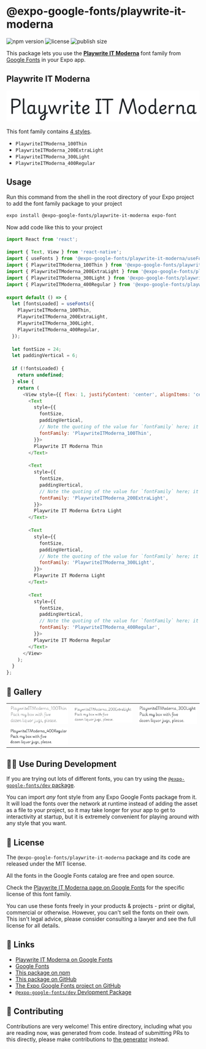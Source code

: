 # @expo-google-fonts/playwrite-it-moderna

![npm version](https://flat.badgen.net/npm/v/@expo-google-fonts/playwrite-it-moderna)
![license](https://flat.badgen.net/github/license/expo/google-fonts)
![publish size](https://flat.badgen.net/packagephobia/install/@expo-google-fonts/playwrite-it-moderna)

This package lets you use the [**Playwrite IT Moderna**](https://fonts.google.com/specimen/Playwrite+IT+Moderna) font family from [Google Fonts](https://fonts.google.com/) in your Expo app.

## Playwrite IT Moderna

![Playwrite IT Moderna](./font-family.png)

This font family contains [4 styles](#-gallery).

- `PlaywriteITModerna_100Thin`
- `PlaywriteITModerna_200ExtraLight`
- `PlaywriteITModerna_300Light`
- `PlaywriteITModerna_400Regular`

## Usage

Run this command from the shell in the root directory of your Expo project to add the font family package to your project
```sh
expo install @expo-google-fonts/playwrite-it-moderna expo-font
```

Now add code like this to your project
```js
import React from 'react';

import { Text, View } from 'react-native';
import { useFonts } from '@expo-google-fonts/playwrite-it-moderna/useFonts';
import { PlaywriteITModerna_100Thin } from '@expo-google-fonts/playwrite-it-moderna/100Thin';
import { PlaywriteITModerna_200ExtraLight } from '@expo-google-fonts/playwrite-it-moderna/200ExtraLight';
import { PlaywriteITModerna_300Light } from '@expo-google-fonts/playwrite-it-moderna/300Light';
import { PlaywriteITModerna_400Regular } from '@expo-google-fonts/playwrite-it-moderna/400Regular';

export default () => {
  let [fontsLoaded] = useFonts({
    PlaywriteITModerna_100Thin,
    PlaywriteITModerna_200ExtraLight,
    PlaywriteITModerna_300Light,
    PlaywriteITModerna_400Regular,
  });

  let fontSize = 24;
  let paddingVertical = 6;

  if (!fontsLoaded) {
    return undefined;
  } else {
    return (
      <View style={{ flex: 1, justifyContent: 'center', alignItems: 'center' }}>
        <Text
          style={{
            fontSize,
            paddingVertical,
            // Note the quoting of the value for `fontFamily` here; it expects a string!
            fontFamily: 'PlaywriteITModerna_100Thin',
          }}>
          Playwrite IT Moderna Thin
        </Text>

        <Text
          style={{
            fontSize,
            paddingVertical,
            // Note the quoting of the value for `fontFamily` here; it expects a string!
            fontFamily: 'PlaywriteITModerna_200ExtraLight',
          }}>
          Playwrite IT Moderna Extra Light
        </Text>

        <Text
          style={{
            fontSize,
            paddingVertical,
            // Note the quoting of the value for `fontFamily` here; it expects a string!
            fontFamily: 'PlaywriteITModerna_300Light',
          }}>
          Playwrite IT Moderna Light
        </Text>

        <Text
          style={{
            fontSize,
            paddingVertical,
            // Note the quoting of the value for `fontFamily` here; it expects a string!
            fontFamily: 'PlaywriteITModerna_400Regular',
          }}>
          Playwrite IT Moderna Regular
        </Text>
      </View>
    );
  }
};

```

## 🔡 Gallery


||||
|-|-|-|
|![PlaywriteITModerna_100Thin](./PlaywriteITModerna_100Thin.ttf.png)|![PlaywriteITModerna_200ExtraLight](./PlaywriteITModerna_200ExtraLight.ttf.png)|![PlaywriteITModerna_300Light](./PlaywriteITModerna_300Light.ttf.png)||
|![PlaywriteITModerna_400Regular](./PlaywriteITModerna_400Regular.ttf.png)||||


## 👩‍💻 Use During Development

If you are trying out lots of different fonts, you can try using the [`@expo-google-fonts/dev` package](https://github.com/expo/google-fonts/tree/master/font-packages/dev#readme).

You can import *any* font style from any Expo Google Fonts package from it. It will load the fonts
over the network at runtime instead of adding the asset as a file to your project, so it may take longer
for your app to get to interactivity at startup, but it is extremely convenient
for playing around with any style that you want.

## 📖 License

The `@expo-google-fonts/playwrite-it-moderna` package and its code are released under the MIT license.

All the fonts in the Google Fonts catalog are free and open source.

Check the [Playwrite IT Moderna page on Google Fonts](https://fonts.google.com/specimen/Playwrite+IT+Moderna) for the specific license of this font family.

You can use these fonts freely in your products & projects - print or digital, commercial or otherwise. However, you can't sell the fonts on their own. This isn't legal advice, please consider consulting a lawyer and see the full license for all details.

## 🔗 Links

- [Playwrite IT Moderna on Google Fonts](https://fonts.google.com/specimen/Playwrite+IT+Moderna)
- [Google Fonts](https://fonts.google.com/)
- [This package on npm](https://www.npmjs.com/package/@expo-google-fonts/playwrite-it-moderna)
- [This package on GitHub](https://github.com/expo/google-fonts/tree/master/font-packages/playwrite-it-moderna)
- [The Expo Google Fonts project on GitHub](https://github.com/expo/google-fonts)
- [`@expo-google-fonts/dev` Devlopment Package](https://github.com/expo/google-fonts/tree/master/font-packages/dev)

## 🤝 Contributing

Contributions are very welcome! This entire directory, including what you are reading now, was generated from code. Instead of submitting PRs to this directly, please make contributions to [the generator](https://github.com/expo/google-fonts/tree/master/packages/generator) instead.
